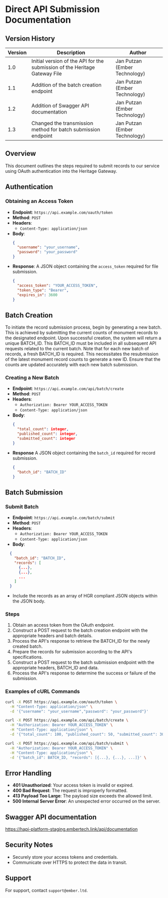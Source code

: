 
# Direct API Submission Documentation

## Version History 

Version| Description | Author 
--- | --- | --- 
1.0  | Initial version of the API for the submission of the Heritage Gateway File | Jan Putzan (Ember Technology)
1.1  | Addition of the batch creation endpoint | Jan Putzan (Ember Technology)
1.2  | Addition of Swagger API documentation  | Jan Putzan (Ember Technology)
1.3  | Changed the transmission method for batch submission endpoint  | Jan Putzan (Ember Technology)


## Overview

This document outlines the steps required to submit records to our service using OAuth authentication into the Heritage Gateway.

## Authentication

### Obtaining an Access Token

- **Endpoint**: `https://api.example.com/oauth/token`
- **Method**: `POST`
- **Headers**: 
  - `Content-Type: application/json`
- **Body**:
  ```json
  {
    "username": "your_username",
    "password": "your_password"
  }
  ```
- **Response**: A JSON object containing the `access_token` required for file submission.
  ```json
  {
    "access_token": "YOUR_ACCESS_TOKEN",
    "token_type": "Bearer",
    "expires_in": 3600
  }
  ```

## Batch Creation

To initiate the record submission process, begin by generating a new batch. This is achieved by submitting the current counts of monument records to the designated endpoint. Upon successful creation, the system will return a unique BATCH_ID. This BATCH_ID must be included in all subsequent API requests related to the current batch. Note that for each new batch of records, a fresh BATCH_ID is required. This necessitates the resubmission of the latest monument record counts to generate a new ID. Ensure that the counts are updated accurately with each new batch submission.

### Creating a New Batch

- **Endpoint**: `https://api.example.com/api/batch/create`
- **Method**: `POST`
- **Headers**:
  - `Authorization: Bearer YOUR_ACCESS_TOKEN`
  - `Content-Type: application/json`
- **Body**:
  ```json
  {
    "total_count": integer,
    "published_count": integer,
    "submitted_count": integer
  }
  ```
- **Response** A JSON object containing the `batch_id` required for record submission.
  ```json
  {
    "batch_id": "BATCH_ID"
  }
  ```

## Batch Submission

### Submit Batch

- **Endpoint**: `https://api.example.com/batch/submit`
- **Method**: `POST`
- **Headers**: 
  - `Authorization: Bearer YOUR_ACCESS_TOKEN`
  - `Content-Type: application/json`
- **Body**:
```json
  {
    "batch_id": "BATCH_ID",
    "records": [
      {...},
      {...},
      ...
    ]
  }
  ```
  - Include the records as an array of HGR compliant JSON objects within the JSON body.

### Steps

1. Obtain an access token from the OAuth endpoint.
2. Construct a POST request to the batch creation endpoint with the appropriate headers and batch details.
3. Process the API's response to retrieve the BATCH_ID for the newly created batch.
4. Prepare the records for submission according to the API's specifications.
5. Construct a POST request to the batch submission endpoint with the appropriate headers, BATCH_ID and data.
6. Process the API's response to determine the success or failure of the submission.

### Examples of cURL Commands

```bash
curl -X POST https://api.example.com/oauth/token \
  -H "Content-Type: application/json" \
  -d '{"username": "your_username","password": "your_password"}'
```

```bash
curl -X POST https://api.example.com/api/batch/create \
  -H "Authorization: Bearer YOUR_ACCESS_TOKEN" \
  -H "Content-Type: application/json" \
  -d '{"total_count": 100, "published_count": 50, "submitted_count": 30}'
```

```bash
curl -X POST https://api.example.com/api/batch/submit \
  -H "Authorization: Bearer YOUR_ACCESS_TOKEN" \
  -H "Content-Type: application/json" \
  -d '{"batch_id": BATCH_ID, "records": [{...}, {...}, ...]}' \

```

## Error Handling

- **401 Unauthorized**: Your access token is invalid or expired.
- **400 Bad Request**: The request is improperly formatted.
- **413 Payload Too Large**: The payload size exceeds the allowed limit.
- **500 Internal Server Error**: An unexpected error occurred on the server.

## Swagger API documentation

https://hapi-platform-staging.embertech.link/api/documentation

## Security Notes

- Securely store your access tokens and credentials.
- Communicate over HTTPS to protect the data in transit.

## Support

For support, contact `support@ember.ltd`.
